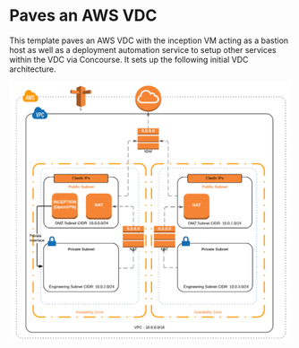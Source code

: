 # Paves an AWS VDC

This template paves an AWS VDC with the inception VM acting as a bastion host as well as a deployment automation service to setup other services within the VDC via Concourse. It sets up the following initial VDC architecture.

![Network Architecture](../_images_/AWS-Inception-Network.png)